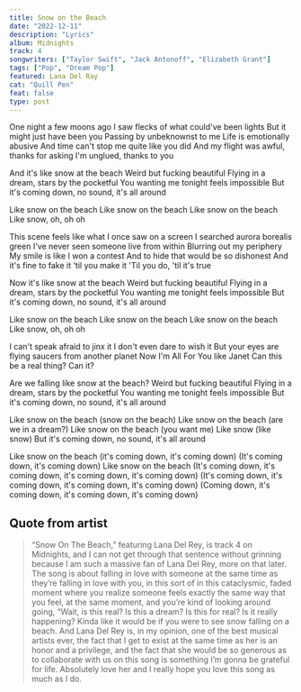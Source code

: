```yaml
---
title: Snow on the Beach
date: "2022-12-11"
description: "Lyrics"
album: Midnights
track: 4
songwriters: ["Taylor Swift", "Jack Antonoff", "Elizabeth Grant"]
tags: ["Pop", "Dream Pop"]
featured: Lana Del Ray
cat: "Quill Pen"
feat: false
type: post
---
```


<p className="verse-one">
One night a few moons ago
I saw flecks of what could've been lights
But it might just have been you
Passing by unbeknownst to me
Life is emotionally abusive
And time can't stop me quite like you did
And my flight was awful, thanks for asking
I'm unglued, thanks to you
</p>
<p className="chorus">
And it's like snow at the beach
Weird but fucking beautiful
Flying in a dream, stars by the pocketful
You wanting me tonight feels impossible
But it's coming down, no sound, it's all around
</p>
<p className="post-chorus">
Like snow on the beach
Like snow on the beach
Like snow on the beach
Like snow, oh, oh oh
</p>
<p className="verse-two">
This scene feels like what I once saw on a screen
I searched aurora borealis green
I've never seen someone live from within
Blurring out my periphery
My smile is like I won a contest
And to hide that would be so dishonest
And it's fine to fake it 'til you make it
'Til you do, 'til it's true
</p>
<p className="chorus">
Now it's like snow at the beach
Weird but fucking beautiful
Flying in a dream, stars by the pocketful
You wanting me tonight feels impossible
But it's coming down, no sound, it's all around
</p>
<p className="post-chorus">
Like snow on the beach
Like snow on the beach
Like snow on the beach
Like snow, oh, oh oh
</p>
<p className="bridge">
I can't speak afraid to jinx it
I don't even dare to wish it
But your eyes are flying saucers from another planet
Now I'm All For You like Janet
Can this be a real thing? Can it?
</p>
<p className="chorus">
Are we falling like snow at the beach?
Weird but fucking beautiful
Flying in a dream, stars by the pocketful
You wanting me tonight feels impossible
But it's coming down, no sound, it's all around
</p>
<p className="post-chorus">
Like snow on the beach (snow on the beach)
Like snow on the beach (are we in a dream?)
Like snow on the beach (you want me)
Like snow (like snow)
But it's coming down, no sound, it's all around
</p>
<p className="outro">
Like snow on the beach (it's coming down, it's coming down)
(It's coming down, it's coming down)
Like snow on the beach
(It's coming down, it's coming down, it's coming down, it's coming down)
(It's coming down, it's coming down, it's coming down, it's coming down)
(Coming down, it's coming down, it's coming down, it's coming down)
</p>

## Quote from artist

<blockquote>
“Snow On The Beach,” featuring Lana Del Rey, is track 4 on Midnights, and I can not get through that sentence without grinning because I am such a massive fan of Lana Del Rey, more on that later. The song is about falling in love with someone at the same time as they’re falling in love with you, in this sort of in this cataclysmic, faded moment where you realize someone feels exactly the same way that you feel, at the same moment, and you’re kind of looking around going, “Wait, is this real? Is this a dream? Is this for real? Is it really happening? Kinda like it would be if you were to see snow falling on a beach. And Lana Del Rey is, in my opinion, one of the best musical artists ever, the fact that I get to exist at the same time as her is an honor and a privilege, and the fact that she would be so generous as to collaborate with us on this song is something I’m gonna be grateful for life. Absolutely love her and I really hope you love this song as much as I do.
</blockquote>
